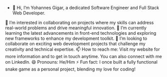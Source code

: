 - 👋 Hi, I’m Yohannes Gigar, a dedicated Software Engineer and Full Stack Web Developer.

👀 I’m interested in collaborating on projects where my skills can address real-world problems and drive meaningful innovation.
🌱 I’m currently learning the latest advancements in front-end technologies and exploring new frameworks to enhance my development toolkit.
💞️ I’m looking to collaborate on exciting web development projects that challenge my creativity and technical expertise.
📫 How to reach me: Visit my website for more information and to get in touch anytime. You can also connect with me on LinkedIn.
😄 Pronouns: He/Him
⚡ Fun fact: I once built a fully functional snake game as a personal project, blending my love for coding!
